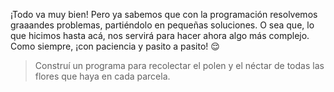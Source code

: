¡Todo va muy bien! Pero ya sabemos que con la programación resolvemos graaandes problemas, partiéndolo en pequeñas soluciones. O sea que, lo que hicimos hasta acá, nos servirá para hacer ahora algo más complejo. Como siempre, ¡con paciencia y pasito a pasito! :relieved: 

> Construí un programa para recolectar el polen y el néctar de todas las flores que haya en cada parcela. 
